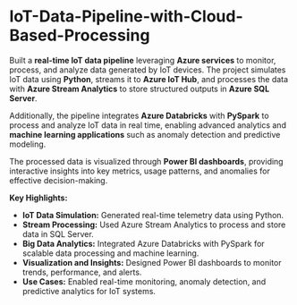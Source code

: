 # IoT-Data-Pipeline-with-Cloud-Based-Processing

Built a **real-time IoT data pipeline** leveraging **Azure services** to monitor, process, and analyze data generated by IoT devices. The project simulates IoT data using **Python**, streams it to **Azure IoT Hub**, and processes the data with **Azure Stream Analytics** to store structured outputs in **Azure SQL Server**.  

Additionally, the pipeline integrates **Azure Databricks** with **PySpark** to process and analyze IoT data in real time, enabling advanced analytics and **machine learning applications** such as anomaly detection and predictive modeling.  

The processed data is visualized through **Power BI dashboards**, providing interactive insights into key metrics, usage patterns, and anomalies for effective decision-making.  

**Key Highlights:**  
- **IoT Data Simulation:** Generated real-time telemetry data using Python.  
- **Stream Processing:** Used Azure Stream Analytics to process and store data in SQL Server.  
- **Big Data Analytics:** Integrated Azure Databricks with PySpark for scalable data processing and machine learning.  
- **Visualization and Insights:** Designed Power BI dashboards to monitor trends, performance, and alerts.  
- **Use Cases:** Enabled real-time monitoring, anomaly detection, and predictive analytics for IoT systems.  
